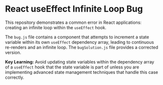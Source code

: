 # React useEffect Infinite Loop Bug

This repository demonstrates a common error in React applications: creating an infinite loop within the `useEffect` hook.

The `bug.js` file contains a component that attempts to increment a state variable within its own `useEffect` dependency array, leading to continuous re-renders and an infinite loop.  The `bugSolution.js` file provides a corrected version.

**Key Learning:**  Avoid updating state variables within the dependency array of a `useEffect` hook that the state variable is part of unless you are implementing advanced state management techniques that handle this case correctly.